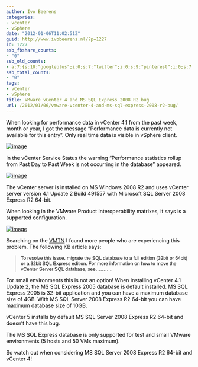 ```yaml
---
author: Ivo Beerens
categories:
- vcenter
- vSphere
date: "2012-01-06T11:02:51Z"
guid: http://www.ivobeerens.nl/?p=1227
id: 1227
ssb_fbshare_counts:
- "0"
ssb_old_counts:
- a:7:{s:10:"googleplus";i:0;s:7:"twitter";i:0;s:9:"pinterest";i:0;s:7:"fbshare";i:0;s:8:"linkedin";i:0;s:6:"reddit";i:0;s:6:"tumblr";i:0;}
ssb_total_counts:
- "0"
tags:
- vCenter
- vSphere
title: VMware vCenter 4 and MS SQL Express 2008 R2 bug
url: /2012/01/06/vmware-vcenter-4-and-ms-sql-express-2008-r2-bug/
---
```


<span style="color: #000000;">When looking for performance data in vCenter 4.1 from the past week, month or year, I got the message “Performance data is currently not available for this entry”. Only real time data is visible in vSphere client.</span>

[<span style="color: #000000;">![image](http://localhost/wp-content/uploads/2012/01/image_thumb.png "image")</span>](http://localhost/wp-content/uploads/2012/01/image.png)

<span style="color: #000000;">In the vCenter Service Status the warning “Performance statistics rollup from Past Day to Past Week is not occurring in the database” appeared. </span>

[![image](http://localhost/wp-content/uploads/2012/01/image_thumb3.png "image")](http://localhost/wp-content/uploads/2012/01/image3.png)

<span style="color: #000000;">The vCenter server is installed on MS Windows 2008 R2 and uses vCenter server version 4.1 Update 2 Build 491557 with Microsoft SQL Server 2008 Express R2 64-bit. </span>

<span style="color: #000000;">When looking in the VMware Product Interoperability matrixes, it says is a supported configuration.</span>

[<span style="color: #000000;">![image](http://localhost/wp-content/uploads/2012/01/image_thumb2.png "image")</span>](http://localhost/wp-content/uploads/2012/01/image2.png)

<span style="color: #000000;">Searching on the </span><span style="color: #000000;">[VMTN](http://communities.vmware.com/thread/308894?start=15&tstart=0) </span><span style="color: #000000;">I found more people who are experiencing this problem. The following </span><span style="color: #000000;">KB article</span><span style="color: #000000;"> says:</span>

> <span style="font-family: arial;"><span style="color: #000000; font-size: small;">To resolve this issue, migrate the SQL database to a full edition (32bit or 64bit) or a 32bit SQL Express edition. For more information on how to move the vCenter Server SQL database, see………..</span></span>

<span style="color: #000000;">For small environments this is not an option! When installing vCenter 4.1 Update 2, the MS SQL Express 2005 database is default installed. MS SQL Express 2005 is 32-bit application and you can have a maximum database size of 4GB. With MS SQL Server 2008 Express R2 64-bit you can have maximum database size of 10GB. </span>

<span style="color: #000000;">vCenter 5 installs by default MS SQL Server 2008 Express R2 64-bit and doesn’t have this bug. </span>

<span style="color: #000000;">The MS SQL Express database is only supported for test and small VMware environments (5 hosts and 50 VMs maximum). </span>

<span style="color: #000000;">So watch out when considering MS SQL Server 2008 Express R2 64-bit and vCenter 4!</span>

